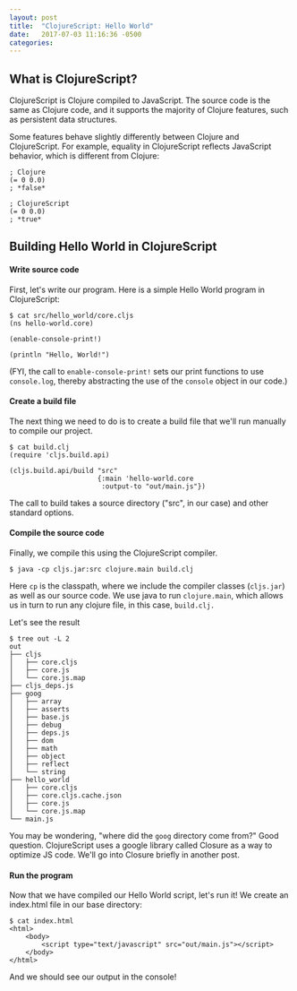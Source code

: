 ```yaml
---
layout: post
title:  "ClojureScript: Hello World"
date:   2017-07-03 11:16:36 -0500
categories: 
---
```


## What is ClojureScript?

ClojureScript is Clojure compiled to JavaScript. The source code is the same as Clojure code, and it supports the majority of Clojure features, such as persistent data structures.

Some features behave slightly differently between Clojure and ClojureScript. For example, equality in ClojureScript reflects JavaScript behavior, which is different from Clojure:

```
; Clojure
(= 0 0.0)
; *false*

; ClojureScript
(= 0 0.0)
; *true*
```

## Building Hello World in ClojureScript

#### Write source code
First, let's write our program. Here is a simple Hello World program in ClojureScript:

```
$ cat src/hello_world/core.cljs
(ns hello-world.core)

(enable-console-print!)

(println "Hello, World!")
```
(FYI, the call to `enable-console-print!` sets our print functions to use `console.log`, thereby abstracting the use of the `console` object in our code.)

#### Create a build file
The next thing we need to do is to create a build file that we'll run manually to compile our project.

```
$ cat build.clj
(require 'cljs.build.api)

(cljs.build.api/build "src"
                      {:main 'hello-world.core
                       :output-to "out/main.js"})
```
The call to build takes a source directory ("src", in our case) and other standard options.

#### Compile the source code
Finally, we compile this using the ClojureScript compiler.

```
$ java -cp cljs.jar:src clojure.main build.clj
```
Here `cp` is the classpath, where we include the compiler classes (`cljs.jar`) as well as our source code. We use java to run `clojure.main`, which allows us in turn to run any clojure file, in this case, `build.clj.`

Let's see the result

```
$ tree out -L 2
out
├── cljs
│   ├── core.cljs
│   ├── core.js
│   └── core.js.map
├── cljs_deps.js
├── goog
│   ├── array
│   ├── asserts
│   ├── base.js
│   ├── debug
│   ├── deps.js
│   ├── dom
│   ├── math
│   ├── object
│   ├── reflect
│   └── string
├── hello_world
│   ├── core.cljs
│   ├── core.cljs.cache.json
│   ├── core.js
│   └── core.js.map
└── main.js
```
You may be wondering, "where did the `goog` directory come from?" Good question. ClojureScript uses a google library called Closure as a way to optimize JS code. We'll go into Closure briefly in another post.

#### Run the program

Now that we have compiled our Hello World script, let's run it! We create an index.html file in our base directory:

```
$ cat index.html
<html>
    <body>
        <script type="text/javascript" src="out/main.js"></script>
    </body>
</html>
```

And we should see our output in the console!





